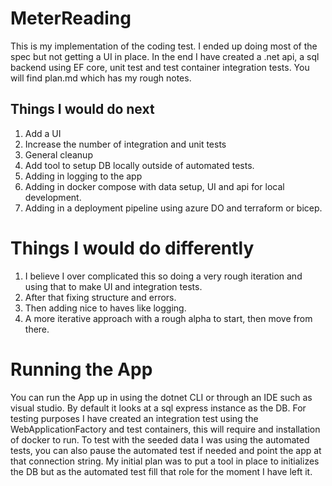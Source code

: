 # MeterReading

This is my implementation of the coding test. I ended up doing most of the spec but not getting a UI in place.
In the end I have created a .net api, a sql backend using EF core, unit test and test container integration tests.
You will find plan.md which has my rough notes.

## Things I would do next

1. Add a UI
1. Increase the number of integration and unit tests
1. General cleanup
1. Add tool to setup DB locally outside of automated tests.
1. Adding in logging to the app
1. Adding in docker compose with data setup, UI and api for local development.
1. Adding in a deployment pipeline using azure DO and terraform or bicep.

# Things I would do differently

1. I believe I over complicated this so doing a very rough iteration and using that to make UI and integration tests.
1. After that fixing structure and errors.
1. Then adding nice to haves like logging.
1. A more iterative approach with a rough alpha to start, then move from there.

# Running the App

You can run the App up in using the dotnet CLI or through an IDE such as visual studio. By default it looks at a sql express instance as the DB. For testing purposes I have created an integration test using the WebApplicationFactory and test containers, this will require and installation of docker to run. To test with the seeded data I was using the automated tests, you can also pause the automated test if needed and point the app at that connection string. My initial plan was to put a tool in place to initializes the DB but as the automated test fill that role for the moment I have left it.

